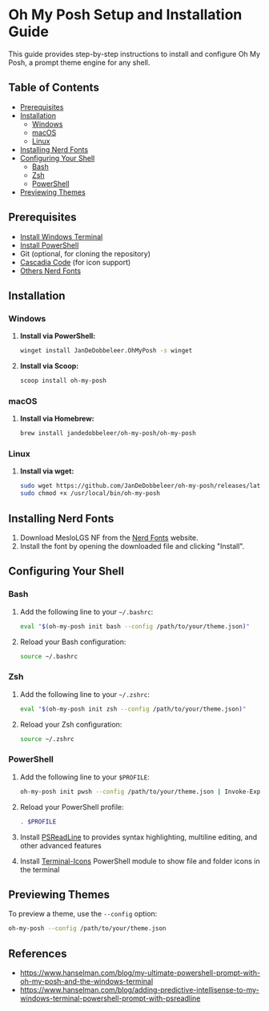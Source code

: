 # Oh My Posh Setup and Installation Guide
This guide provides step-by-step instructions to install and configure Oh My Posh, a prompt theme engine for any shell.

## Table of Contents

- [Prerequisites](#prerequisites)
- [Installation](#installation)
  - [Windows](#windows)
  - [macOS](#macos)
  - [Linux](#linux)
- [Installing Nerd Fonts](#installing-nerd-fonts)
- [Configuring Your Shell](#configuring-your-shell)
  - [Bash](#bash)
  - [Zsh](#zsh)
  - [PowerShell](#powershell)
- [Previewing Themes](#previewing-themes)

   
## Prerequisites

- [Install Windows Terminal](https://learn.microsoft.com/en-us/windows/terminal/install)
- [Install PowerShell](https://github.com/PowerShell/PowerShell/releases)
- Git (optional, for cloning the repository)
- [Cascadia Code](https://github.com/microsoft/cascadia-code/releases) (for icon support)
- [Others Nerd Fonts](https://www.nerdfonts.com/font-downloads)


## Installation

### Windows

1. **Install via PowerShell:**

    ```sh
    winget install JanDeDobbeleer.OhMyPosh -s winget
    ```

2. **Install via Scoop:**

    ```sh
    scoop install oh-my-posh
    ```

### macOS

1. **Install via Homebrew:**

    ```sh
    brew install jandedobbeleer/oh-my-posh/oh-my-posh  

### Linux

1. **Install via wget:**

    ```sh
    sudo wget https://github.com/JanDeDobbeleer/oh-my-posh/releases/latest/download/posh-linux-amd64 -O /usr/local/bin/oh-my-posh
    sudo chmod +x /usr/local/bin/oh-my-posh
    ```
## Installing Nerd Fonts

1. Download MesloLGS NF from the [Nerd Fonts](https://www.nerdfonts.com/font-downloads) website.
2. Install the font by opening the downloaded file and clicking "Install".

## Configuring Your Shell

### Bash

1. Add the following line to your `~/.bashrc`:

    ```sh
    eval "$(oh-my-posh init bash --config /path/to/your/theme.json)"
    ```

2. Reload your Bash configuration:

    ```sh
    source ~/.bashrc
    ```

### Zsh

1. Add the following line to your `~/.zshrc`:

    ```sh
    eval "$(oh-my-posh init zsh --config /path/to/your/theme.json)"
    ```

2. Reload your Zsh configuration:

    ```sh
    source ~/.zshrc
    ```

### PowerShell

1. Add the following line to your `$PROFILE`:

    ```sh
    oh-my-posh init pwsh --config /path/to/your/theme.json | Invoke-Expression
    ```

2. Reload your PowerShell profile:

    ```sh
    . $PROFILE
    ```

 3. Install [PSReadLine](https://github.com/PowerShell/PSReadLine) to provides syntax highlighting, multiline editing, and other advanced features
 4. Install [Terminal-Icons](https://github.com/devblackops/Terminal-Icons) PowerShell module to show file and folder icons in the terminal 

## Previewing Themes

To preview a theme, use the `--config` option:

```sh
oh-my-posh --config /path/to/your/theme.json
```
    
## References

- https://www.hanselman.com/blog/my-ultimate-powershell-prompt-with-oh-my-posh-and-the-windows-terminal
- https://www.hanselman.com/blog/adding-predictive-intellisense-to-my-windows-terminal-powershell-prompt-with-psreadline
